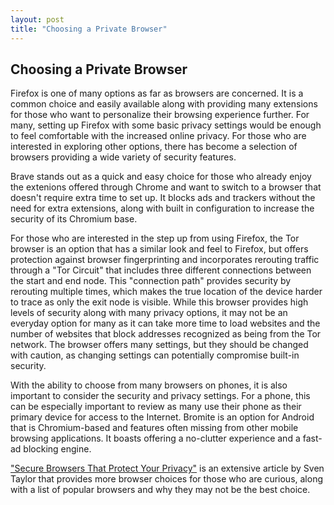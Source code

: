 ```yaml
---
layout: post
title: "Choosing a Private Browser"
---
```

## Choosing a Private Browser

Firefox is one of many options as far as browsers are concerned. It is a common choice and easily available along with providing many extensions for those who want to personalize their browsing experience further. For many, setting up Firefox with some basic privacy settings would be enough to feel comfortable with the increased online privacy. For those who are interested in exploring other options, there has become a selection of browsers providing a wide variety of security features.

Brave stands out as a quick and easy choice for those who already enjoy the extenions offered through Chrome and want to switch to a browser that doesn't require extra time to set up. It blocks ads and trackers without the need for extra extensions, along with built in configuration to increase the security of its Chromium base.

For those who are interested in the step up from using Firefox, the Tor browser is an option that has a similar look and feel to Firefox, but offers protection against browser fingerprinting and incorporates rerouting traffic through a "Tor Circuit" that includes three different connections between the start and end node. This "connection path" provides security by rerouting multiple times, which makes the true location of the device harder to trace as only the exit node is visible. While this browser provides high levels of security along with many privacy options, it may not be an everyday option for many as it can take more time to load websites and the number of websites that block addresses recognized as being from the Tor network. The browser offers many settings, but they should be changed with caution, as changing settings can potentially compromise built-in security.

With the ability to choose from many browsers on phones, it is also important to consider the security and privacy settings. For a phone, this can be especially important to review as many use their phone as their primary device for access to the Internet. Bromite is an option for Android that is Chromium-based and features often missing from other mobile browsing applications. It boasts offering a no-clutter experience and a fast-ad blocking engine.

["Secure Browsers That Protect Your Privacy"](https://restoreprivacy.com/browser/secure/) is an extensive article by Sven Taylor that provides more browser choices for those who are curious, along with a list of popular browsers and why they may not be the best choice.
